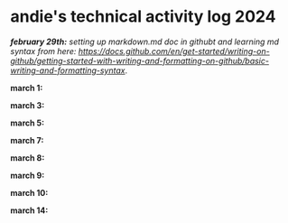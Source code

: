 # andie's technical activity log 2024

_**february 29th:** setting up markdown.md doc in githubt and learning md syntax from here: https://docs.github.com/en/get-started/writing-on-github/getting-started-with-writing-and-formatting-on-github/basic-writing-and-formatting-syntax_.

**march 1:**

**march 3:**

**march 5:**

**march 7:**

**march 8:**

**march 9:**

**march 10:**

**march 14:**

